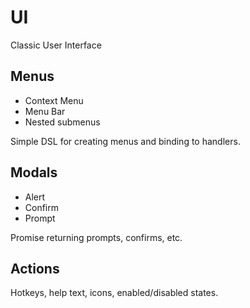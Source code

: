 UI
===

Classic User Interface

Menus
-----

- Context Menu
- Menu Bar
- Nested submenus

Simple DSL for creating menus and binding to handlers.

Modals
------

- Alert
- Confirm
- Prompt

Promise returning prompts, confirms, etc.

Actions
-------

Hotkeys, help text, icons, enabled/disabled states.
